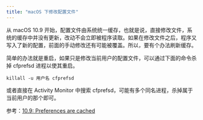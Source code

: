 ```yaml
---
title: "macOS 下修改配置文件"
---
```


从 macOS 10.9 开始，配置文件由系统统一缓存，也就是说，直接修改文件，系统的缓存中并没有更新，改动不会立即被程序读取。如果在修改文件之后，程序又写入了新的配置，前面的手动修改还有可能被覆盖。所以，要有个办法刷新缓存。

简单的办法就是重启，如果只是修改当前用户的配置文件，可以通过下面的命令杀掉 cfprefsd 进程以使其重启。

```
killall -u 用户名 cfprefsd
```

或者直接在 Activity Monitor 中搜索 cfprefsd，可能有多个同名进程，杀掉属于当前用户的那个即可。

参考：[10.9: Preferences are cached ](http://hints.macworld.com/article.php?story=20130908042828630)